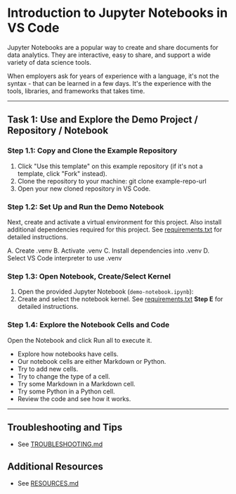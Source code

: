 # Introduction to Jupyter Notebooks in VS Code

Jupyter Notebooks are a popular way to create and share documents for data analytics. 
They are interactive, easy to share, and support a wide variety of data science tools.

When employers ask for years of experience with a language, it's not the syntax - that can be learned in a few days. 
It's the experience with the tools, libraries, and frameworks that takes time.

---

## Task 1: Use and Explore the Demo Project / Repository / Notebook

### Step 1.1: Copy and Clone the Example Repository
1. Click "Use this template" on this example repository (if it's not a template, click "Fork" instead).
2. Clone the repository to your machine:
   git clone example-repo-url
3. Open your new cloned repository in VS Code.

### Step 1.2: Set Up and Run the Demo Notebook
Next, create and activate a virtual environment for this project. 
Also install additional dependencies required for this project.
See [requirements.txt](requirements.txt) for detailed instructions. 

A. Create .venv
B. Activate .venv
C. Install dependencies into .venv
D. Select VS Code interpreter to use .venv

### Step 1.3: Open Notebook, Create/Select Kernel
1. Open the provided Jupyter Notebook (`demo-notebook.ipynb`):
2. Create and select the notebook kernel. See [requirements.txt](requirements.txt) **Step E** for detailed instructions. 

### Step 1.4: Explore the Notebook Cells and Code
Open the Notebook and click Run all to execute it.
- Explore how notebooks have cells. 
- Our notebook cells are either Markdown or Python. 
- Try to add new cells.
- Try to change the type of a cell.
- Try some Markdown in a Markdown cell.
- Try some Python in a Python cell. 
- Review the code and see how it works. 

---

## Troubleshooting and Tips
- See [TROUBLESHOOTING.md](docs/TROUBLESHOOTING.md)

## Additional Resources 
- See [RESOURCES.md](docs/RESOURCES.md)

